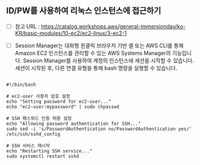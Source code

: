 ## ID/PW를 사용하여 리눅스 인스턴스에 접근하기
- [ ] 참고 URL : https://catalog.workshops.aws/general-immersionday/ko-KR/basic-modules/10-ec2/ec2-linux/3-ec2-1
- [ ] Session Manager는 대화형 원클릭 브라우저 기반 셸 또는 AWS CLI를 통해 Amazon EC2 인스턴스를 관리할 수 있는 AWS Systems Manager의 기능입니다. Session Manager를 사용하여 계정의 인스턴스에 세션을 시작할 수 있습니다. 세션이 시작된 후, 다른 연결 유형을 통해 bash 명령을 실행할 수 있습니다.


```

#!/bin/bash

# ec2-user 사용자 암호 설정
echo "Setting password for ec2-user..."
echo "ec2-user:mypassword" | sudo chpasswd

# SSH 패스워드 인증 허용 설정
echo "Allowing password authentication for SSH..."
sudo sed -i 's/PasswordAuthentication no/PasswordAuthentication yes/' /etc/ssh/sshd_config

# SSH 서비스 재시작
echo "Restarting SSH service..."
sudo systemctl restart sshd


```